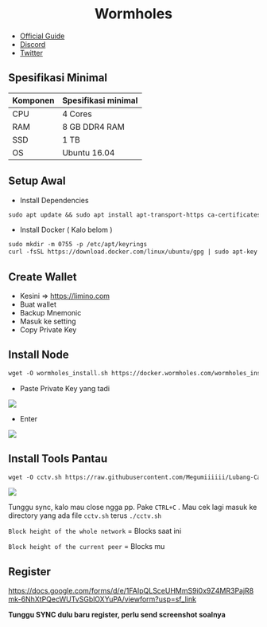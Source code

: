 <h1 align="center">Wormholes</h1>


- [Official  Guide](https://market-2.gitbook.io/validator-node-apply-wormholeschain)
- [Discord](https://discord.gg/jm9u37RTUM)
- [Twitter](https://twitter.com/WormholesChain)

## Spesifikasi Minimal

| Komponen | Spesifikasi minimal |
|----------|---------------------|
|CPU|4 Cores|
|RAM|8 GB DDR4 RAM|
|SSD|1 TB |
|OS|Ubuntu 16.04|

## Setup Awal

- Install Dependencies

```md
sudo apt update && sudo apt install apt-transport-https ca-certificates gnupg curl software-properties-common lsb-release -y
```

- Install Docker ( Kalo belom )

```md
sudo mkdir -m 0755 -p /etc/apt/keyrings
curl -fsSL https://download.docker.com/linux/ubuntu/gpg | sudo apt-key add - && sudo add-apt-repository "deb [arch=amd64] https://download.docker.com/linux/ubuntu focal stable" && sudo apt-get install docker-ce docker-ce-cli containerd.io docker-compose-plugin && sudo apt-get install docker-compose-plugin
```
## Create Wallet

- Kesini => https://limino.com
- Buat wallet
- Backup Mnemonic
- Masuk ke setting
- Copy Private Key


## Install Node

```md
wget -O wormholes_install.sh https://docker.wormholes.com/wormholes_install.sh && sudo bash wormholes_install.sh
```

- Paste Private Key yang tadi
<p align="left"><img height="auto" width="auto" src="https://user-images.githubusercontent.com/98658943/217653397-8deda63d-fee1-47e0-a786-de01c0f2dbaa.png"</p>

- Enter
<p align="left"><img height="auto" width="auto" src="https://user-images.githubusercontent.com/98658943/217653976-2c322262-f00b-4600-a455-8e5f647fd5ba.png"</p>

## Install Tools Pantau

```md
wget -O cctv.sh https://raw.githubusercontent.com/Megumiiiiii/Lubang-Cacing/main/cctv.sh && chmod +x cctv.sh && ./cctv.sh
```

<p align="left"><img height="auto" width="auto" src="https://user-images.githubusercontent.com/98658943/217655359-b18018c2-b01b-459d-877b-68613f6ac7f6.png"</p>

Tunggu sync, kalo mau close ngga pp. Pake `CTRL+C` . Mau cek lagi masuk ke directory yang ada file `cctv.sh` terus `./cctv.sh`

`Block height of the whole network` = Blocks saat ini

`Block height of the current peer` = Blocks mu

## Register

https://docs.google.com/forms/d/e/1FAIpQLSceUHMmS9i0x9Z4MR3PajR8mk-6NhXtPQecWUTvSGblOXYuPA/viewform?usp=sf_link

**Tunggu SYNC dulu baru register, perlu send screenshot soalnya**


